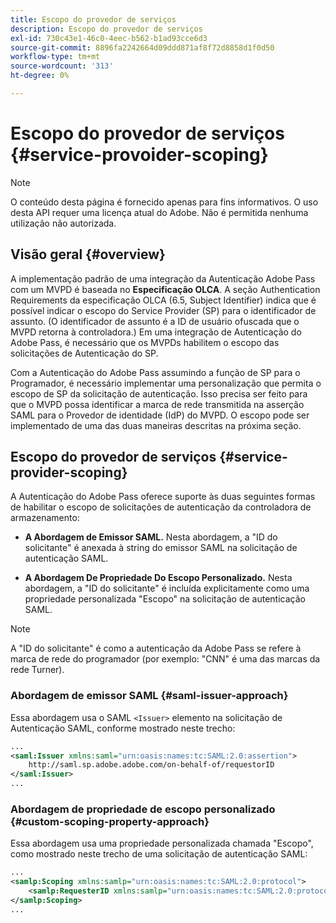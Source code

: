 ```yaml
---
title: Escopo do provedor de serviços
description: Escopo do provedor de serviços
exl-id: 730c43e1-46c0-4eec-b562-b1ad93cce6d3
source-git-commit: 8896fa2242664d09ddd871af8f72d8858d1f0d50
workflow-type: tm+mt
source-wordcount: '313'
ht-degree: 0%

---
```


# Escopo do provedor de serviços {#service-provoider-scoping}

>[!NOTE]
>
>O conteúdo desta página é fornecido apenas para fins informativos. O uso desta API requer uma licença atual do Adobe. Não é permitida nenhuma utilização não autorizada.

## Visão geral {#overview}

A implementação padrão de uma integração da Autenticação Adobe Pass com um MVPD é baseada no **Especificação OLCA**. A seção Authentication Requirements da especificação OLCA (6.5, Subject Identifier) indica que é possível indicar o escopo do Service Provider (SP) para o identificador de assunto. (O identificador de assunto é a ID de usuário ofuscada que o MVPD retorna à controladora.)  Em uma integração de Autenticação do Adobe Pass, é necessário que os MVPDs habilitem o escopo das solicitações de Autenticação do SP.

Com a Autenticação do Adobe Pass assumindo a função de SP para o Programador, é necessário implementar uma personalização que permita o escopo de SP da solicitação de autenticação.  Isso precisa ser feito para que o MVPD possa identificar a marca de rede transmitida na asserção SAML para o Provedor de identidade (IdP) do MVPD.  O escopo pode ser implementado de uma das duas maneiras descritas na próxima seção.

## Escopo do provedor de serviços {#service-provider-scoping}

A Autenticação do Adobe Pass oferece suporte às duas seguintes formas de habilitar o escopo de solicitações de autenticação da controladora de armazenamento:

* **A Abordagem de Emissor SAML.**  Nesta abordagem, a &quot;ID do solicitante&quot; é anexada à string do emissor SAML na solicitação de autenticação SAML.

* **A Abordagem De Propriedade Do Escopo Personalizado.**  Nesta abordagem, a &quot;ID do solicitante&quot; é incluída explicitamente como uma propriedade personalizada &quot;Escopo&quot; na solicitação de autenticação SAML.

>[!NOTE]
>
>A &quot;ID do solicitante&quot; é como a autenticação da Adobe Pass se refere à marca de rede do programador (por exemplo: &quot;CNN&quot; é uma das marcas da rede Turner).

### Abordagem de emissor SAML {#saml-issuer-approach}

Essa abordagem usa o SAML `<Issuer>` elemento na solicitação de Autenticação SAML, conforme mostrado neste trecho:

```xml
...
<saml:Issuer xmlns:saml="urn:oasis:names:tc:SAML:2.0:assertion">
    http://saml.sp.adobe.adobe.com/on-behalf-of/requestorID
</saml:Issuer>
...
```

### Abordagem de propriedade de escopo personalizado {#custom-scoping-property-approach}

Essa abordagem usa uma propriedade personalizada chamada &quot;Escopo&quot;, como mostrado neste trecho de uma solicitação de autenticação SAML:

```xml
...
<samlp:Scoping xmlns:samlp="urn:oasis:names:tc:SAML:2.0:protocol">
    <samlp:RequesterID xmlns:samlp="urn:oasis:names:tc:SAML:2.0:protocol">requestorID</samlp:RequesterID>
</samlp:Scoping>
...
```

<!--
>[!RELATEDINFORMATION]
>* [MVPD Authentication](/help/authentication/authn-usecase.md)
>* **OLCA Specification**
-->
